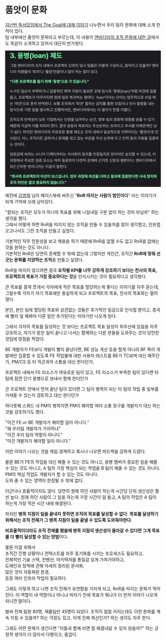 # 품앗이 문화

[지난번 독서모임에서 The Goal에 대해 이야기](https://jojoldu.tistory.com/807) 나누면서 우리 팀의 문화에 대해 소개 한 적이 있다.  
팀 내부에선 품앗이 문화라고 부르는데, 이 내용이 [엔비디아의 조직 문화에 대한 글](https://eopla.net/magazines/23435#)에서도 똑같이 소개하고 있어서 대단히 반가웠다.

![1](./images/1.png)

예전에 [김영재](https://www.facebook.com/youngjaekim0) 님이 페이스북에 써주신 "**RnR 따지는 사람이 범인이다**" 라는 이야기가 되게 기억에 오래 남아있다.  
  
"잘되는 조직은 모두가 하나의 목표를 위해 니일내일 구분 없이 하는 것이 아닐까" 하는 생각을 했다.  
그래서 어떻게 하면 RnR을 따지지 않는 조직을 만들 수 있을까를 많이 생각했고, 인프랩 오고나서도 그런 조직을 만들고 싶었다.  
  
기본적인 직무 전문성을 보고 채용을 하기 때문에 RnR을 없앨 수도 없고 RnR을 없애는 것을 원하는 것도 아니다.  
기본적인 RnR은 당연히 존재할 수 밖에 없는데 그렇지만 개인간, 조직간 **RnR에 맞춰 선 긋는 문화를 지양하는 조직**을 만들고 싶었다.  
  
RnR을 따지지 않으려면 결국 **조직별 KPI를 너무 강하게 강조하기 보다는 전사의 목표, 프로젝트의 목표가 가장 중요하다는 것**을 인식시키는 것이 필요하다고 생각했다.  
  
큰 목표를 잘게 쪼개서 각자에게 작은 목표를 할당하는게 좋다는 이야기를 자주 듣는데,  
그럴수록 각자가 자기 목표에만 충실하게 되고 프로젝트의 목표, 전사의 목표와는 멀어졌다.  
  
본인, 본인 팀에 할당된 목표와 상관없는 것들은 추가적인 일감으로 인식할 뿐이고, 종국에 빨리 일 해봐야 다른 일만 추가된다는 이야기만 나오게 된다.
  
그래서 각자의 목표를 달성하는 것 보다는 프로젝트 목표 달성이 최우선에 있음을 자주 강조하고, 자기가 맡은 일이 끝나고 나서는 함께하는 다른 분들을 도와주는 것이 당연한 것임에 방점을 찍었다.  
  
BE 개발자가 FE보다 개발이 빨리 끝났다면, BE 성능 개선 등을 할게 아니라 BF 쪽이 개발에만 집중할 수 있도록 FE 작업물에 대한 사용자 테스트를 BE가 TC보며 대신 해주던가, PM/CS 등 타 직군과의 소통을 대신 한다던가,  
  
프로젝트 내에서 FE 리소스가 여유로운 팀이 있고, FE 리소스가 부족한 팀이 있다면 타 팀에 잠깐 단기 용병으로 보내서 함께 한다던가  
  
큰 프로젝트 안에서 먼저 끝난 팀이 있다면 그 팀이 병목이 되는 타 팀의 작업 중 일부를 가져올 수 있는지 검토하고 대신 한다던가   
  
하다못해 스쿼드 내 PM이 병목이면 PM이 해야할 여러 소통 창구를 개발자가 대신 하는 것을 강조하기도 했다.  
  
"이건 FE or BE 개발자가 해야할 일이 아니다."  
"왜 우리팀 개발자가 가야하냐"  
"이건 우리 팀의 역할이 아니다."  
"이건 개발자가 해야할 일이 아니다."  
  
이런 이야기 나오는 것을 제일 경계하고 혹시나 나오면 피드백을 강하게 드렸다.  
  
물론 BE가 FE의 작업을 대신 해줄 수 있는 것도 아니고,
용병 멤버가 중요한 일을 해줄 수 있는 것도 아니고,
A 팀의 가장 핵심이 되는 작업을 B 팀이 해줄 수 있는 것도 아니다.  
PM의 핵심 작업도 개발자가 할 수 있는 것도 아니다.  
도와 줄 수 있는 영역이 한정될 수 밖에 없다.  
  
더군다나 효율적이지도 않다.
당연히 원래 하던 사람이 하는게 시간당 단위 생산성은 훨씬 높다.
원래 하던 사람이 그 일을 하는게 가장 시간이 덜 들고,
A 팀의 작업은 A 팀이 하는게 가장 적은 시간 내에 해결된다.  
  
하지만 **병목 지점이 일을 끝내지 못하면 조직의 목표를 달성할 수 없다**. 
**목표를 달성하기 위해서는 조직 전체가 그 병목 지점이 일을 끝낼 수 있도록 도와줘야한다**.  
  
**비효율적이더라도 조직 전체를 봤을때 병목 지점의 생산성이 올라갈 수 있다면 그게 목표를 더 빨리 달성할 수 있는 방법**이다.  
  
물론 이걸 위해서  
조직간 진행 상황이나 컨텍스트를 자주 동기화를 시키는 프로세스도 필요하고,  
전체적인 기술 스택, 컨벤션, 아키텍처를 통일감 있게 가져가야하고,  
도메인과 정책에 관해 자세히 정리된 문서화,  
많은 것이 자동화된 환경,  
등등 여러 인프라 작업이 필요하다.  
  
그래도 이렇게 하고 나면 조직 전체가 유연함을 가지게 되고, RnR을 따지는 문화가 적어진다.
이 역할이 내 역할이냐 아니냐 따지기 전에 목표가 뭐냐가 더 먼저 이야기 나오게 되니깐 말이다.

벌써 전체 팀원 80명, 제품팀만 45명이 되었다.
조직이 점점 커지는데도 이런 문화를 계속 지킬 수 있을까? 하는 걱정도 있고, 이게 진짜 최선인가? 하는 생각도 자주 한다.  
  
그래도 어떤 문제가 생긴다면 "이들과 함께 라면 잘 해결내갈 수 있지 않을까?" 하는 긍정적 생각이 더 많아서 다행이고, 즐겁다.  
